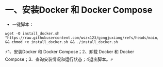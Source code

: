 # 一、安装Docker 和 Docker Compose
- 一键脚本：
```
wget -O install_docker.sh "https://raw.githubusercontent.com/wszx123/gongjuxiang/refs/heads/main/install_docker.sh" && chmod +x install_docker.sh && ./install_docker.sh
```
&#x26A1;1、安装Docker 和 Docker Compose；2、卸载 Docker 和 Docker Compose；3、查询安装情况和运行状态；4退出脚本。&#x26A1;
